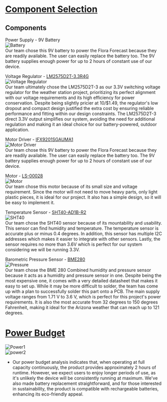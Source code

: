 # [Component Selection](https://docs.google.com/document/d/1LcmL5Pp_lv0PSCJ3DXv-DvtYZl9i9sau2eAefg3Dcjk/edit?usp=sharing)  
## Components  
Power Supply - 9V Battery  
![Battery](https://github.com/Team-310/Team-310.github.io/assets/157059404/c82bdb55-c936-455e-97de-ff75d56ad892)  
Our team chose this 9V battery to power the Flora Forecast because they are readily available. The user can easily replace the battery too. The 9V battery supplies enough power for up to 2 hours of constant use of our device.  

Voltage Regulator - [LM2575D2T-3.3R4G](https://www.digikey.com/en/products/detail/onsemi/LM2575D2T-3.3R4G/5801702?utm_adgroup=&utm_source=google&utm_medium=cpc&utm_campaign=PMax%20Shopping_Product_Medium%20ROAS%20Categories&utm_term=&utm_content=&utm_id=go_cmp-20223376311_adg-_ad-__dev-c_ext-_prd-5801702_sig-CjwKCAiAibeuBhAAEiwAiXBoJHnZP0vQYhg2BseQ3jPSFarn2P5zuhtLkV188zWd8XpeyW5NurhlyRoC53MQAvD_BwE&gad_source=1&gclid=CjwKCAiAibeuBhAAEiwAiXBoJHnZP0vQYhg2BseQ3jPSFarn2P5zuhtLkV188zWd8XpeyW5NurhlyRoC53MQAvD_BwE)  
![Voltage Regulator](https://github.com/Team-310/Team-310.github.io/assets/157059404/b8292bf4-7cca-41b0-9c0f-20a72e7351fd)  
Our team ultimately chose the LM2575D2T-3 as our 3.3V switching voltage regulator for the weather station project, prioritizing its perfect alignment with our voltage requirements and its high efficiency for power conservation. Despite being slightly pricier at 10/$1.49, the regulator's low dropout and compact design justified the extra cost by ensuring reliable performance and fitting within our design constraints. The LM2575D2T-3 direct 3.3V output simplifies our system, avoiding the need for additional regulation and making it an ideal choice for our battery-powered, outdoor application.  

Motor Driver - [IFX9201SGAUMA1](https://www.digikey.com/en/products/detail/infineon-technologies/IFX9201SGAUMA1/5415542)  
![Motor Driver](https://github.com/Team-310/Team-310.github.io/assets/157059404/cb1a1a7b-cff0-4249-b2a7-967dc4a40287)  
Our team chose this 9V battery to power the Flora Forecast because they are readily available. The user can easily replace the battery too. The 9V battery supplies enough power for up to 2 hours of constant use of our device.  

Motor - [LS-00028](https://www.digikey.com/en/products/detail/osepp-electronics-ltd/LS-00028/11198652)  
![Motor](https://github.com/Team-310/Team-310.github.io/assets/157059404/938f106a-640f-4d7f-b0f9-9414d8ad850c)  
Our team chose this motor because of its small size and voltage requirement. Since the motor will not need to move heavy parts, only light plastic pieces, it is ideal for our project. It also has a simple design, so it will be easy to implement it.

Temperature Sensor - [SHT40-AD1B-R2](https://www.digikey.com/en/products/detail/sensirion-ag/SHT40-AD1B-R2/13532084?utm_adgroup=&utm_source=google&utm_medium=cpc&utm_campaign=PMax%20Shopping_Product_High%20ROAS%20Categories&utm_term=&utm_content=&gad_source=1&gclid=Cj0KCQiAn-2tBhDVARIsAGmStVlgmCsPiXiffpAALimTSSqcutBLZpDYa6Wp6S518a9zUxWoh48pzsYaAiZFEALw_wcB)  
![SHT40](https://github.com/Team-310/Team-310.github.io/assets/157059404/1d21ab33-8e5b-4e69-8b8e-2885d37dc9e4)  
Our team chose the SHT40 sensor because of its mountability and usability. This sensor can find humidity and temperature. The temperature sensor is accurate plus or minus 0.4 degrees. In addition, this sensor has multiple I2C addresses which makes it easier to integrate with other sensors. Lastly, the sensor requires no more than 3.6V which is perfect for our system considering we will be running 3.3V.  

Barometric Pressure Sensor - [BME280](https://www.digikey.com/en/products/detail/bosch-sensortec/BME280/6136306)  
![Pressure](https://github.com/Team-310/Team-310.github.io/assets/157059404/97e0b5b0-e32a-4cbd-b10e-c8bf5a444dda)  
Our team chose the BME 280 Combined humidity and pressure sensor because it acts as a humidity and pressure sensor in one. Despite being the most expensive one, it comes with a very detailed datasheet that makes it easy to set up. While it may be more difficult to solder, the team has come up with a plan to successfully solder this part onto a PCB. The main supply voltage ranges from 1.71 V to 3.6 V, which is perfect for this project's power  requirements. It is also the most accurate from 32 degrees to 150 degrees Fahrenheit, making it ideal for the Arizona weather that can reach up to 121 degrees.

# [Power Budget](https://docs.google.com/spreadsheets/d/1HANT8wJLup0bfyjqzk9ScGWXk3m4afTw/edit?usp=sharing&ouid=106828450620415480012&rtpof=true&sd=true)
![Power1](https://github.com/Team-310/Team-310.github.io/assets/157059404/7d63aacc-fb1e-4310-afa7-3526461bc2ff)  
![power2](https://github.com/Team-310/Team-310.github.io/assets/157059404/4c7aca6b-efc3-4f52-a489-4dd7ae599e5a)

- Our power budget analysis indicates that, when operating at full capacity continuously, the product provides approximately 2 hours of runtime. However, we expect users to enjoy longer periods of use, as it's unlikely the device will be consistently running at maximum. We've also made battery replacement straightforward, and for those interested in sustainability, the product is compatible with rechargeable batteries, enhancing its eco-friendly appeal.
